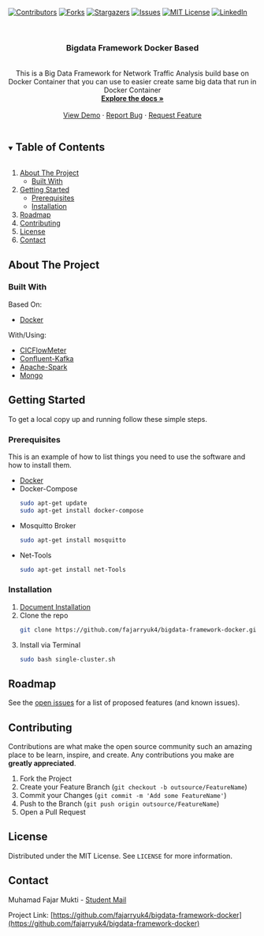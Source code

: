 [![Contributors][contributors-shield]][contributors-url]
[![Forks][forks-shield]][forks-url]
[![Stargazers][stars-shield]][stars-url]
[![Issues][issues-shield]][issues-url]
[![MIT License][license-shield]][license-url]
[![LinkedIn][linkedin-shield]][linkedin-url]



<!-- PROJECT LOGO -->
<br />
<p align="center">
  <!-- <a href="https://github.com/fajarryuk4/bigdata-framework-docker">
    <img src="images/logo.png" alt="Logo" width="80" height="80">
  </a> -->

  <h3 align="center">Bigdata Framework Docker Based</h3>

  <p align="center">
    <br>
    This is a Big Data Framework for Network Traffic Analysis build base on Docker Container that you can use to easier create same big data that run in Docker Container
    <br />
    <a href="https://github.com/fajarryuk4/bigdata-framework-docker"><strong>Explore the docs »</strong></a>
    <br />
    <br />
    <a href="https://github.com/fajarryuk4/bigdata-framework-docker">View Demo</a>
    ·
    <a href="https://github.com/fajarryuk4/bigdata-framework-docker/issues">Report Bug</a>
    ·
    <a href="https://github.com/fajarryuk4/bigdata-framework-docker/issues">Request Feature</a>
  </p>
</p>



<!-- TABLE OF CONTENTS -->
<details open="open">
  <summary><h2 style="display: inline-block">Table of Contents</h2></summary>
  <ol>
    <li>
      <a href="#about-the-project">About The Project</a>
      <ul>
        <li><a href="#built-with">Built With</a></li>
      </ul>
    </li>
    <li>
      <a href="#getting-started">Getting Started</a>
      <ul>
        <li><a href="#prerequisites">Prerequisites</a></li>
        <li><a href="#installation">Installation</a></li>
      </ul>
    </li>
    <!-- <li><a href="#usage">Usage</a></li> -->
    <li><a href="#roadmap">Roadmap</a></li>
    <li><a href="#contributing">Contributing</a></li>
    <li><a href="#license">License</a></li>
    <li><a href="#contact">Contact</a></li>
    <!-- <li><a href="#acknowledgements">Acknowledgements</a></li> -->
  </ol>
</details>



<!-- ABOUT THE PROJECT -->
## About The Project

<!-- [![Product Name Screen Shot][product-screenshot]](https://example.com) -->


<!-- Here's a blank template to get started:
**To avoid retyping too much info. Do a search and replace with your text editor for the following:**
`github_username`, `repo_name`, `twitter_handle`, `email`, `project_title`, `project_description` -->


### Built With
Based On:
* [Docker](https://www.docker.com/)

With/Using:
* [CICFlowMeter](https://github.com/ahlashkari/CICFlowMeter)
* [Confluent-Kafka](https://www.confluent.io/)
* [Apache-Spark](https://spark.apache.org/)
* [Mongo](https://www.mongodb.com/)
<!-- * [Snort](https://www.snort.org/) -->



<!-- GETTING STARTED -->
## Getting Started

To get a local copy up and running follow these simple steps.

### Prerequisites

This is an example of how to list things you need to use the software and how to install them.
* [Docker](https://docs.docker.com/get-docker/)
* Docker-Compose
  ```sh
  sudo apt-get update
  sudo apt-get install docker-compose
  ```
* Mosquitto Broker
  ```sh
  sudo apt-get install mosquitto
  ```
* Net-Tools
  ```sh
  sudo apt-get install net-Tools
  ```

### Installation

1. [Document Installation]()
1. Clone the repo
   ```sh
   git clone https://github.com/fajarryuk4/bigdata-framework-docker.git
   ```
2. Install via Terminal
   ```sh
   sudo bash single-cluster.sh
   ```

<!-- USAGE EXAMPLES -->
<!-- ## Usage

Use this space to show useful examples of how a project can be used. Additional screenshots, code examples and demos work well in this space. You may also link to more resources.

_For more examples, please refer to the [Documentation](https://example.com)_ -->



<!-- ROADMAP -->
## Roadmap

See the [open issues](https://github.com/fajarryuk4/bigdata-framework-docker/issues) for a list of proposed features (and known issues).



<!-- CONTRIBUTING -->
## Contributing

Contributions are what make the open source community such an amazing place to be learn, inspire, and create. Any contributions you make are **greatly appreciated**.

1. Fork the Project
2. Create your Feature Branch (`git checkout -b outsource/FeatureName`)
3. Commit your Changes (`git commit -m 'Add some FeatureName'`)
4. Push to the Branch (`git push origin outsource/FeatureName`)
5. Open a Pull Request



<!-- LICENSE -->
## License

Distributed under the MIT License. See `LICENSE` for more information.



<!-- CONTACT -->
## Contact

Muhamad Fajar Mukti - [Student Mail](fajarmukti180@student.pens.ac.id)

Project Link: [https://github.com/fajarryuk4/bigdata-framework-docker](https://github.com/fajarryuk4/bigdata-framework-docker)



<!-- ACKNOWLEDGEMENTS
## Acknowledgements

* []()
* []()
* []() -->





<!-- MARKDOWN LINKS & IMAGES -->
<!-- https://www.markdownguide.org/basic-syntax/#reference-style-links -->
[contributors-shield]: https://img.shields.io/github/contributors/fajarryuk4/bigdata-framework-docker.svg?style=for-the-badge
[contributors-url]: https://github.com/fajarryuk4/bigdata-framework-docker/graphs/contributors
[forks-shield]: https://img.shields.io/github/forks/fajarryuk4/bigdata-framework-docker.svg?style=for-the-badge
[forks-url]: https://github.com/fajarryuk4/bigdata-framework-docker/network/members
[stars-shield]: https://img.shields.io/github/stars/fajarryuk4/bigdata-framework-docker.svg?style=for-the-badge
[stars-url]: https://github.com/fajarryuk4/bigdata-framework-docker/stargazers
[issues-shield]: https://img.shields.io/github/issues/fajarryuk4/bigdata-framework-docker.svg?style=for-the-badge
[issues-url]: https://github.com/fajarryuk4/bigdata-framework-docker/issues
[license-shield]: https://img.shields.io/github/license/fajarryuk4/bigdata-framework-docker.svg?style=for-the-badge
[license-url]: https://github.com/fajarryuk4/bigdata-framework-docker/blob/master/LICENSE.txt
[linkedin-shield]: https://img.shields.io/badge/-LinkedIn-black.svg?style=for-the-badge&logo=linkedin&colorB=555
[linkedin-url]: https://linkedin.com/in/fajarmukti18
